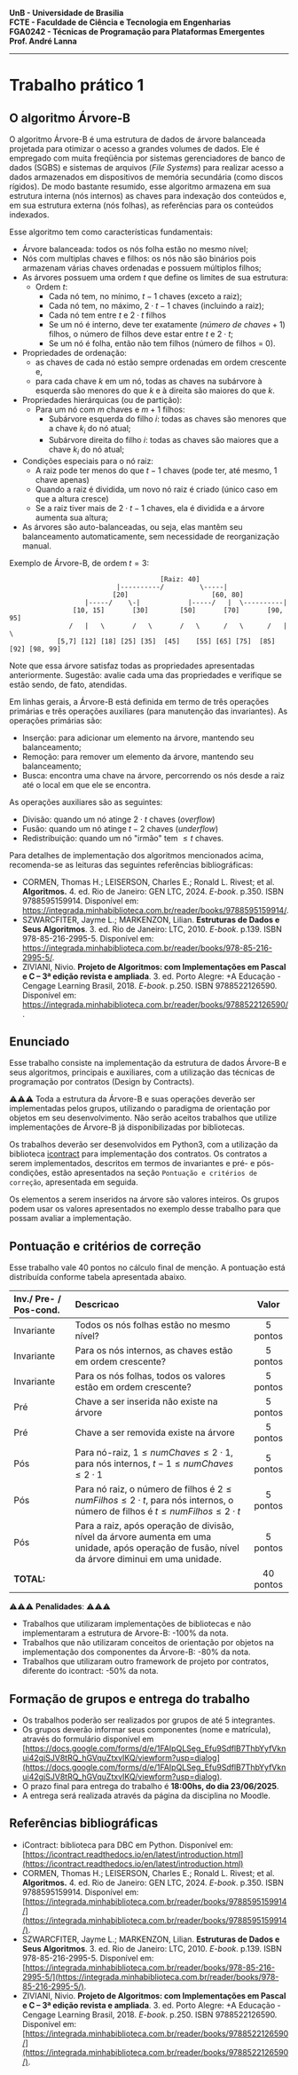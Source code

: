 **UnB - Universidade de Brasilia**  
**FCTE - Faculdade de Ciência e Tecnologia em Engenharias**  
**FGA0242 - Técnicas de Programação para Plataformas Emergentes**  
**Prof. André Lanna**  

---

# Trabalho prático 1

## O algoritmo Árvore-B

O algoritmo Árvore-B é uma estrutura de dados de árvore balanceada projetada
para otimizar o acesso a grandes volumes de dados. Ele é empregado com muita
freqüência por sistemas gerenciadores de banco de dados (SGBS) e sistemas de
arquivos (_File Systems_) para realizar acesso a dados armazenados em
dispositivos de memória secundária (como discos rígidos). De modo bastante
resumido, esse algoritmo armazena em sua estrutura interna (nós internos) as
chaves para indexação dos conteúdos e, em sua estrutura externa (nós folhas), as
referências para os conteúdos indexados. 

Esse algoritmo tem como características fundamentais: 
* Árvore balanceada: todos os nós folha estão no mesmo nível;
* Nós com multiplas chaves e filhos: os nós não são binários pois armazenam
  várias chaves ordenadas e possuem múltiplos filhos; 
* As árvores possuem uma ordem $t$ que define os limites de sua estrutura: 
  * Ordem $t$:
    * Cada nó tem, no mínimo, $t-1$ chaves (exceto a raiz); 
    * Cada nó tem, no máximo, $2\cdot t-1$ chaves (incluindo a raiz); 
    * Cada nó tem entre $t$ e $2\cdot t$ filhos
    * Se um nó é interno, deve ter exatamente $(número\ de\ chaves + 1)$ filhos, o
      número de filhos deve estar entre $t$ e $2\cdot t$;
    * Se um nó é folha, então não tem filhos (número de filhos = 0).
* Propriedades de ordenação: 
  * as chaves de cada nó estão sempre ordenadas em
  ordem crescente e, 
  * para cada chave $k$ em um nó, todas as chaves na subárvore à esquerda são
    menores do que $k$ e à direita são maiores do que $k$.
* Propriedades hierárquicas (ou de partição): 
  * Para um nó com $m$ chaves e $m+1$ filhos: 
    - Subárvore esquerda do filho $i$: todas as chaves são menores que a chave
      $k_i$ do nó atual;
    - Subárvore direita do filho $i$: todas as chaves são maiores que a chave
      $k_i$ do nó atual;
* Condições especiais para o nó raiz: 
  * A raiz pode ter menos do que $t-1$ chaves (pode ter, até mesmo, 1 chave
    apenas)
  * Quando a raiz é dividida, um novo nó raiz é criado (único caso em que a
    altura cresce)
  * Se a raiz tiver mais de $2\cdot t -1$ chaves, ela é dividida e a árvore
    aumenta sua altura;
* As árvores são auto-balanceadas, ou seja, elas mantêm seu balanceamento
  automaticamente, sem necessidade de reorganização manual.

Exemplo de Árvore-B, de ordem $t=3$: 
```
                                      [Raiz: 40]
                           |----------/         \-----|
                          [20]                     [60, 80]
                   |-----/    \-|            |-----/   |  \----------|
                [10, 15]       [30]        [50]       [70]       [90, 95]
               /   |   \       /   \       /   \      /   \      /   |   \
            [5,7] [12] [18] [25] [35]  [45]    [55] [65] [75]  [85] [92] [98, 99]
```
Note que essa árvore satisfaz todas as propriedades apresentadas anteriormente.
Sugestão: avalie cada uma das propriedades e verifique se estão sendo, de fato,
atendidas. 


Em linhas gerais, a Árvore-B está definida em termo de três operações primárias
e três operações auxiliares (para manutenção das invariantes). As operações
primárias são: 
- Inserção: para adicionar um elemento na árvore, mantendo seu balanceamento;
- Remoção: para remover um elemento da árvore, mantendo seu balanceamento; 
- Busca: encontra uma chave na árvore, percorrendo os nós desde a raiz até o
  local em que ele se encontra. 

As operações auxiliares são as seguintes: 
- Divisão: quando um nó atinge $2 \cdot t$ chaves (_overflow_)
- Fusão: quando um nó atinge $t-2$ chaves (_underflow_)
- Redistribuição: quando um nó "irmão" tem $\leq t$ chaves.

Para detalhes de implementação dos algoritmos mencionados acima, recomenda-se as
leituras das seguintes referências bibliográficas:
- CORMEN, Thomas H.; LEISERSON, Charles E.; Ronald L. Rivest; et al.
  **Algoritmos.** 4. ed. Rio de Janeiro: GEN LTC, 2024. _E-book_. p.350. ISBN
9788595159914. Disponível em: https://integrada.minhabiblioteca.com.br/reader/books/9788595159914/. 
- SZWARCFITER, Jayme L.; MARKENZON, Lilian. **Estruturas de Dados e Seus
  Algoritmos**. 3. ed. Rio de Janeiro: LTC, 2010. _E-book_. p.139. ISBN
978-85-216-2995-5. Disponível em:
https://integrada.minhabiblioteca.com.br/reader/books/978-85-216-2995-5/.
- ZIVIANI, Nivio. **Projeto de Algoritmos: com Implementações em Pascal e C – 3ª
  edição revista e ampliada**. 3. ed. Porto Alegre: +A Educação - Cengage
Learning Brasil, 2018. _E-book_. p.250. ISBN 9788522126590. Disponível em:
https://integrada.minhabiblioteca.com.br/reader/books/9788522126590/.

## Enunciado

Esse trabalho consiste na implementação da estrutura de dados Árvore-B e seus
algoritmos, principais e auxiliares, com a utilização das técnicas de
programação por contratos (Design by Contracts). 

:warning::warning::warning: Toda a estrutura da Árvore-B e suas operações
deverão ser implementadas pelos grupos, utilizando o paradigma de orientação por
objetos em seu desenvolvimento. Não serão aceitos trabalhos que utilize
implementações de Árvore-B já disponibilizadas por bibliotecas. 

Os trabalhos deverão ser desenvolvidos em Python3, com a utilização da
biblioteca
[icontract](https://icontract.readthedocs.io/en/latest/introduction.html) para
implementação dos contratos. Os contratos a serem implementados, descritos em
termos de invariantes e pré- e pós-condições, estão apresentados na seção
`Pontuação e critérios de correção`, apresentada em seguida. 

Os elementos a serem inseridos na árvore são valores inteiros. Os grupos podem
usar os valores apresentados no exemplo desse trabalho para que possam avaliar a
implementação.


## Pontuação e critérios de correção

Esse trabalho vale 40 pontos no cálculo final de menção. A pontuação está
distribuída conforme tabela apresentada abaixo.

| Inv./ Pre- / Pos-cond. | Descricao | Valor |
|:---|:---|:--:|
| Invariante | Todos os nós folhas estão no mesmo nível? | 5 pontos |
| Invariante | Para os nós internos, as chaves estão em ordem crescente? | 5 pontos |
| Invariante | Para os nós folhas, todos os valores estão em ordem crescente? | 5 pontos |
| Pré | Chave a ser inserida não existe na árvore | 5 pontos |
| Pré | Chave a ser removida existe na árvore | 5 pontos |
| Pós | Para nó-raiz, $1 \leq numChaves \leq 2 \cdot 1$, para nós internos, $t-1 \leq numChaves \leq 2 \cdot 1$ | 5 pontos |
| Pós | Para nó raiz, o número de filhos é $2 \leq numFilhos \leq 2\cdot t$, para nós internos, o número de filhos é $t \leq numFilhos \leq 2\cdot t$ | 5 pontos |
| Pós | Para a raiz, após operação de divisão, nível da árvore aumenta em uma unidade, após operação de fusão, nível da árvore diminui em uma unidade. | 5 pontos |
| **TOTAL:** | | 40 pontos |

:warning::warning::warning: **Penalidades**: :warning::warning::warning:
- Trabalhos que utilizaram implementações de bibliotecas e não implementaram a
  estrutura de Arvore-B: -100% da nota. 
- Trabalhos que não utilizaram conceitos de orientação por objetos na
  implementação dos componentes da Árvore-B: -80% da nota. 
- Trabalhos que utilizaram outro framework de projeto por contratos, diferente
  do icontract: -50% da nota. 


## Formação de grupos e entrega do trabalho
- Os trabalhos poderão ser realizados por grupos de até 5 integrantes. 
- Os grupos deverão informar seus componentes (nome e matrícula), através do
  formulário disponível em [https://docs.google.com/forms/d/e/1FAIpQLSeg_Efu9SdflB7ThbYyfVknui42gjSJV8tRQ_hGVquZtxvIKQ/viewform?usp=dialog](https://docs.google.com/forms/d/e/1FAIpQLSeg_Efu9SdflB7ThbYyfVknui42gjSJV8tRQ_hGVquZtxvIKQ/viewform?usp=dialog).
- O prazo final para entrega do trabalho é **18:00hs, do dia 23/06/2025**. 
- A entrega será realizada através da página da disciplina no Moodle. 

## Referências bibliográficas
- iContract: biblioteca para DBC em Python. Disponível em:
  [https://icontract.readthedocs.io/en/latest/introduction.html](https://icontract.readthedocs.io/en/latest/introduction.html)
- CORMEN, Thomas H.; LEISERSON, Charles E.; Ronald L. Rivest; et al.
  **Algoritmos.** 4. ed. Rio de Janeiro: GEN LTC, 2024. _E-book_. p.350. ISBN
9788595159914. Disponível em: [https://integrada.minhabiblioteca.com.br/reader/books/9788595159914/](https://integrada.minhabiblioteca.com.br/reader/books/9788595159914/). 
- SZWARCFITER, Jayme L.; MARKENZON, Lilian. **Estruturas de Dados e Seus
  Algoritmos**. 3. ed. Rio de Janeiro: LTC, 2010. _E-book_. p.139. ISBN
978-85-216-2995-5. Disponível em:
[https://integrada.minhabiblioteca.com.br/reader/books/978-85-216-2995-5/](https://integrada.minhabiblioteca.com.br/reader/books/978-85-216-2995-5/).
- ZIVIANI, Nivio. **Projeto de Algoritmos: com Implementações em Pascal e C – 3ª
  edição revista e ampliada**. 3. ed. Porto Alegre: +A Educação - Cengage
Learning Brasil, 2018. _E-book_. p.250. ISBN 9788522126590. Disponível em:
[https://integrada.minhabiblioteca.com.br/reader/books/9788522126590/](https://integrada.minhabiblioteca.com.br/reader/books/9788522126590/).
